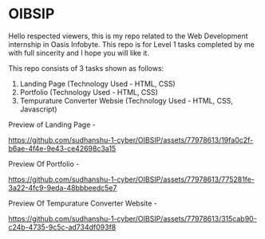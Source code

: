 # OIBSIP
Hello respected viewers, this is my repo related to the Web Development internship in Oasis Infobyte. This repo is for Level 1 tasks completed by me with full sincerity and I hope you will like it.

This repo consists of 3 tasks shown as follows: 
1. Landing Page (Technology Used - HTML, CSS)
2. Portfolio (Technology Used - HTML, CSS)
3. Tempurature Converter Websie (Technology Used - HTML, CSS, Javascript)

Preview of Landing Page - 

https://github.com/sudhanshu-1-cyber/OIBSIP/assets/77978613/19fa0c2f-b6ae-4f4e-9e43-ce42698c3a15

Preview Of Portfolio - 

https://github.com/sudhanshu-1-cyber/OIBSIP/assets/77978613/775281fe-3a22-4fc9-9eda-48bbbeedc5e7

Preview Of Tempurature Converter Website - 

https://github.com/sudhanshu-1-cyber/OIBSIP/assets/77978613/315cab90-c24b-4735-9c5c-ad734df093f8
